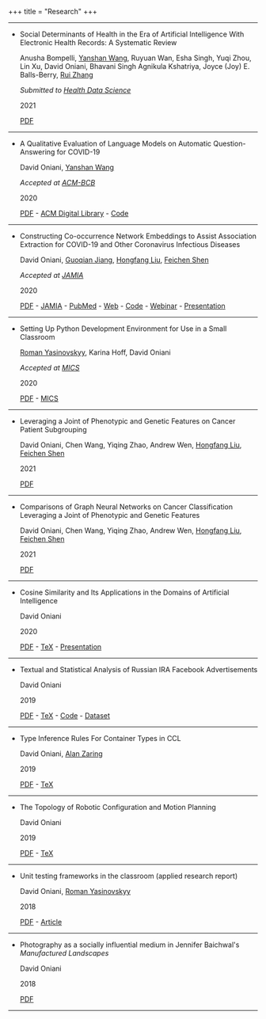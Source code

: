+++
title = "Research"
+++

---

- Social Determinants of Health in the Era of Artificial Intelligence With
  Electronic Health Records: A Systematic Review

  Anusha Bompelli, [Yanshan Wang][yanshan], Ruyuan Wan, Esha Singh, Yuqi Zhou,
  Lin Xu, David Oniani, Bhavani Singh Agnikula Kshatriya,
  Joyce (Joy) E. Balls-Berry, [Rui Zhang][rui]

  _Submitted to [Health Data Science][hds]_

  2021

  [PDF](sdoh.pdf)

---

- A Qualitative Evaluation of Language Models on Automatic Question-Answering
  for COVID-19

  David Oniani, [Yanshan Wang][yanshan]

  _Accepted at [ACM-BCB][acmbcb]_

  2020

  [PDF](qualitative_evaluation_language_models_covid_19.pdf) -
  [ACM Digital Library](https://dl.acm.org/doi/abs/10.1145/3388440.3412413) -
  [Code](https://github.com/oniani/covid-19-chatbot)

---

- Constructing Co-occurrence Network Embeddings to Assist Association
  Extraction for COVID-19 and Other Coronavirus Infectious Diseases

  David Oniani, [Guoqian Jiang][guoqian], [Hongfang Liu][hongfang],
  [Feichen Shen][feichen]

  _Accepted at [JAMIA][jamia]_

  2020

  [PDF](co_occurrence_network_embeddings.pdf) -
  [JAMIA](https://academic.oup.com/jamia/advance-article/doi/10.1093/jamia/ocaa117/5847598) -
  [PubMed](https://pubmed.ncbi.nlm.nih.gov/32458963/?dopt=Abstract) -
  [Web](https://www.davidoniani.com/covid-19-network/) -
  [Code](https://github.com/oniani/covid-19-network) -
  [Webinar](https://knowledge.amia.org/webinars/journal-club/webinars-journal-club-1.1656098/2020-webinars-1.4584428/2020-jamia-journal-club-webinars-1.4584429/constructing-co-occurrence-network-embeddings-to-assist-association-extraction-for-covid-19-and-othe-1.4593734/constructing-co-occurrence-network-embeddings-to-assist-association-extraction-for-covid-19-and-othe-1.4593735) -
  [Presentation](co-occurrence-network-embeddings-presentation.pdf)

---

- Setting Up Python Development Environment for Use in a Small Classroom

  [Roman Yasinovskyy][roman], Karina Hoff, David Oniani

  _Accepted at [MICS][mics]_

  2020

  [PDF](mics2020_paper.pdf) -
  [MICS](http://www.micsymposium.org/mics_2020_Proceedings/MICS_2020_Proceedings.htm)

---

- Leveraging a Joint of Phenotypic and Genetic Features on Cancer Patient
  Subgrouping

  David Oniani, Chen Wang, Yiqing Zhao, Andrew Wen, [Hongfang Liu][hongfang],
  [Feichen Shen][feichen]

  2021

  [PDF](cancer_patient_subgrouping.pdf)

---

- Comparisons of Graph Neural Networks on Cancer Classification Leveraging a
  Joint of Phenotypic and Genetic Features

  David Oniani, Chen Wang, Yiqing Zhao, Andrew Wen, [Hongfang Liu][hongfang],
  [Feichen Shen][feichen]

  2021

  [PDF](comparisons_of_gnns_cancer.pdf)

---

- Cosine Similarity and Its Applications in the Domains of Artificial
  Intelligence

  David Oniani

  2020

  [PDF](cosine_similarity_and_ai.pdf) -
  [TeX](https://github.com/oniani/cosine-similarity-and-ai/tree/master/paper) -
  [Presentation](cosine_similarity_and_ai_presentation.pdf)

---

- Textual and Statistical Analysis of Russian IRA Facebook Advertisements

  David Oniani

  2019

  [PDF](ira_analysis.pdf) -
  [TeX](https://github.com/oniani/ira-analysis/tree/master/paper) -
  [Code](https://github.com/oniani/ira-analysis) -
  [Dataset](https://github.com/oniani/ira-analysis/tree/master/data/csv)

---

- Type Inference Rules For Container Types in CCL

  David Oniani, [Alan Zaring][alan]

  2019

  [PDF](ccl_rules.pdf) -
  [TeX](https://github.com/oniani/ccl-container-types/tree/master/paper)

---

- The Topology of Robotic Configuration and Motion Planning

  David Oniani

  2019

  [PDF](agv_paper.pdf) -
  [TeX](https://github.com/oniani/ugmath/tree/master/Topology/agv-paper)

---

- Unit testing frameworks in the classroom (applied research report)

  David Oniani, [Roman Yasinovskyy][roman]

  2018

  [PDF](summer_2018_research_report.pdf) -
  [Article](https://www.luther.edu/headlines/?story_id=819818)

---

- Photography as a socially influential medium in Jennifer Baichwal's
  _Manufactured Landscapes_

  David Oniani

  2018

  [PDF](baichwal_manufactured_landscapes.pdf)

---

[yanshan]: https://www.mayo.edu/research/faculty/wang-yanshan-ph-d/bio-20199713
[rui]: https://www.pharmacy.umn.edu/bio/institute-of-personalized-medi/rui-zhang
[hds]: https://spj.sciencemag.org/journals/hds/
[acmbcb]: https://acm-bcb.org/
[guoqian]: https://www.mayo.edu/research/faculty/jiang-guoqian-m-d-ph-d/bio-00093912
[hongfang]: https://www.mayo.edu/research/faculty/liu-hongfang-ph-d/bio-00055092
[feichen]: https://www.mayo.edu/research/faculty/shen-feichen-ph-d/bio-20238745
[jamia]: https://academic.oup.com/jamia
[roman]: https://www.luther.edu/computer-science/faculty/
[mics]: http://www.micsymposium.org/mics2020/
[alan]: https://www.luther.edu/computer-science/faculty/
